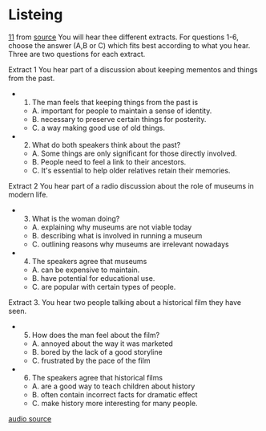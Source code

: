 


# Listeing

[11](https://www.youtube.com/embed/XD73C09ilno) from [source](https://www.english.com/goldadvanced/goldadvanced.html?page=maximiser) You will hear thee different extracts. For questions 1-6, choose the answer (A,B or C)
which fits best according to what you hear. Three are two questions for each extract.

Extract 1
You hear part of a discussion about keeping mementos and things from the past.

- 1. The man feels that keeping things from the past is
	- A. important for people to maintain a sense of identity. 	
	- B. necessary to preserve certain things for posterity.
	- C. a way making good use of old things.
- 2. What do both speakers think about the past?
	- A. Some things are only significant for those directly involved.
	- B. People need to feel a link to their ancestors.
	- C. It's essential to help older relatives retain their memories.

Extract 2
You hear part of a radio discussion about the role of museums in modern life.
- 3. What is the woman doing?
	- A. explaining why museums are not viable today
	- B. describing what is involved in running a museum
	- C. outlining reasons why museums are irrelevant nowadays
- 4. The speakers agree that museums 
	- A. can be expensive to maintain.
	- B. have potential for educational use.
	- C. are popular with certain types of people.

Extract 3. You hear two people talking about a historical film they have seen.
- 5. How does the man feel about the film?
	- A. annoyed about the way it was marketed
	- B. bored by the lack of a good storyline
	- C. frustrated by the pace of the film
- 6. The speakers agree that historical films 
	- A. are a good way to teach children about history 
	- B. often contain incorrect facts for dramatic effect
	- C. make history more interesting for many people.






[audio source](https://www.english.com/goldadvanced/goldadvanced.html?page=maximiser)

